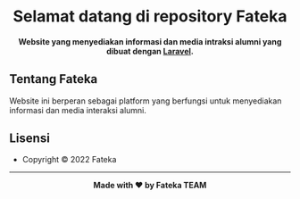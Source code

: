 <h1 align="center">Selamat datang di repository Fateka</h1>

<p></p>

<h4 align="center">Website yang menyediakan informasi dan media intraksi alumni yang dibuat dengan <a href="https://laravel.com/" target="_blank">Laravel</a>.
</h4>


<h2 id="tentang">Tentang Fateka</h2>

Website ini berperan sebagai platform yang berfungsi untuk menyediakan informasi dan media interaksi alumni.
<p></p>

<p></p>

<h2 id="lisensi">Lisensi</h2>

- Copyright © 2022 Fateka

---

**<p align="center">Made with ❤️ by Fateka TEAM</p>**
